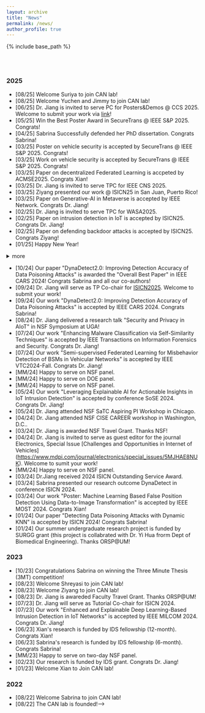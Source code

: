 ```yaml
---
layout: archive
title: "News"
permalink: /news/
author_profile: true
---
```


{% include base_path %}

<br/>
<br/>


### 2025
<!-- 
- [03/25] Happy to serve on NSF Panel (SaTC)
- [05/25] Happy to serve on DoE Panel
- [06/25] Happy to serve on NSF Panel (Epsore)
-->
- [08/25] Welcome Suriya to join CAN lab!
- [08/25] Welcome Yuchen and Jimmy to join CAN lab!
- [06/25] Dr. Jiang is invited to serve PC for Posters&Demos @ CCS 2025. Welcome to submit your work via [link](https://www.sigsac.org/ccs/CCS2025/call-for-posters-and-demos/)!
- [05/25] Win the Best Poster Award in SecureTrans @ IEEE S&P 2025. Congrats!
- [04/25] Sabrina Successfully defended her PhD dissertation. Congrats Sabrina!
- [03/25] Poster on vehicle security is accepted by SecureTrans @ IEEE S&P 2025. Congrats!  
- [03/25] Work on vehicle security is accepted by SecureTrans @ IEEE S&P 2025. Congrats!  
- [03/25] Paper on decentralized Federated Learning is accpeted by ACMSE2025. Congrats Xian!
- [03/25] Dr. Jiang is invited to serve TPC for IEEE CNS 2025.
- [03/25] Ziyang presented our work @ ISICN25 in San Juan, Puerto Rico!
- [03/25] Paper on Generative-AI in Metaverse is accepted by IEEE Network. Congrats Dr. Jiang!
- [02/25] Dr. Jiang is invited to serve TPC for WASA2025.
- [02/25] Paper on intrusion detection in IoT is accepted by ISICN25. Congrats Dr. Jiang! 
- [02/25] Paper on defending backdoor attacks is accepted by ISICN25. Congrats Ziyang!
- [01/25] Happy New Year!
<!-- - [01/25] Dr.Jiang attended NSF NeTS early-career PI meetings.-->


<details>
  <summary>more</summary>

<b>2024</b>
<ul>
  <li>[12/24] Dr. Jiang delivered an invited research talk "AI-driven Misbehavior Detection in IoV" @ SVCSI.</li>
  <li>[10/24] Our paper "DynaDetect2.0: Improving Detection Accuracy of Data Poisoning Attacks" is awarded the "Overall Best Paper" in IEEE CARS 2024! Congrats Sabrina and all our co-authors!</li>
  <li>[09/24] Dr. Jiang will serve as TP Co-chair for <a href="https://www.isicn.org/2025/">ISICN2025</a>. Welcome to submit your work!</li>
  <li>[09/24] Our work "DynaDetect2.0: Improving Detection Accuracy of Data Poisoning Attacks" is accepted by IEEE CARS 2024. Congrats Sabrina!</li>
  <li>[08/24] Dr. Jiang delivered a research talk "Security and Privacy in AIoT" in NSF Symposium at UGA!</li>
  <li>[07/24] Our work "Enhancing Malware Classification via Self-Similarity Techniques" is accepted by IEEE Transactions on Information Forensics and Security. Congrats Dr. Jiang!</li>
  <li>[07/24] Our work "Semi-supervised Federated Learning for Misbehavior Detection of BSMs in Vehicular Networks" is accepted by IEEE VTC2024-Fall. Congrats Dr. Jiang!</li>
  <li>[MM/24] Happy to serve on NSF panel.</li>
  <li>[MM/24] Happy to serve on DOE panel.</li>
  <li>[MM/24] Happy to serve on NSF panel.</li>
  <li>[05/24] Our work "Leveraging Explainable AI for Actionable Insights in IoT Intrusion Detection" is accepted by conference SoSE 2024. Congrats Dr. Jiang!</li>
  <li>[05/24] Dr. Jiang attended NSF SaTC Aspiring PI Workshop in Chicago.</li>
  <li>[04/24] Dr. Jiang attended NSF CISE CAREER workshop in Washington, D.C..</li>
  <li>[03/24] Dr. Jiang is awarded NSF Travel Grant. Thanks NSF!</li>
  <li>[04/24] Dr. Jiang is invited to serve as guest editor for the journal Electronics, Special Issue <a href="https://www.mdpi.com/journal/electronics/special_issues/5MJHAE8NUK">Challenges and Opportunities in Internet of Vehicles</a>. Welcome to sumit your work!</li>
  <li>[MM/24] Happy to serve on NSF panel.</li>
  <li>[03/24] Dr.Jiang received 2024 ISICN Outstanding Service Award.</li>
  <li>[03/24] Sabrina presented our research outcome DynaDetect in conference ISICN 2024.</li>
  <li>[03/24] Our work "Poster: Machine Learning Based False Position Detection Using Data-to-Image Transformation" is accepted by IEEE MOST 2024. Congrats Xian!</li>
  <li>[01/24] Our paper "Detecting Data Poisoning Attacks with Dynamic KNN" is accepted by ISICN 2024! Congrats Sabrina!</li>
  <li>[01/24] Our summer undergraduate research project is funded by SURGG grant (this project is collabrated with Dr. Yi Hua frorm Dept of Biomedical Engineering). Thanks ORSP@UM!</li>
</ul>

  <b>2023</b>

  <ul>
    <li>[10/23] Congratulations Sabrina on winning the Three Minute Thesis (3MT) competition!</li>
    <li>[08/23] Welcome Shreyasi to join CAN lab!</li>
    <li>[08/23] Welcome Ziyang to join CAN lab!</li>
    <li>[08/23] Dr. Jiang is awareded Faculty Travel Grant. Thanks ORSP@UM!</li>
    <li>[07/23] Dr. Jiang will serve as Tutorial Co-chair for ISICN 2024.</li>
    <li>[07/23] Our work "Enhanced and Explainable Deep Learning-Based Intrusion Detection in IoT Networks" is accepted by IEEE MILCOM 2024. Congrats Dr. Jiang!</li>
    <li>[06/23] Xian's research is funded by IDS fellowship (12-month). Congrats Xian!</li>
    <li>[06/23] Sabrina's research is funded by IDS fellowship (6-month). Congrats Sabrina!</li>
    <li>[MM/23] Happy to serve on two-day NSF panel.</li>
    <li>[02/23] Our research is funded by IDS grant. Congrats Dr. Jiang!</li>
    <li>[01/23] Welcome Xian to Join CAN lab!</li>
  </ul>

  <b>2022</b>

  <ul>
    <li>[08/22] Welcome Sabrina to join CAN lab!</li>
    <li>[08/22] The CAN lab is founded!</li>
  </ul>

</details>
 
<!-- 
 ### 2024
 - [12/24] Dr. Jiang delivered an invited research talk "AI-driven Misbehavior Detection in IoV" @ SVCSI. <!--(https://www.svcsi.org/events-1/webinar-ai-driven-misbehavior-detection-in-iov-efficiency-distribution-and-transparency)-->
 - [10/24] Our paper "DynaDetect2.0: Improving Detection Accuracy of Data Poisoning Attacks" is awarded the "Overall Best Paper" in IEEE CARS 2024! Congrats Sabrina and all our co-authors! 
 - [09/24] Dr. Jiang will serve as TP Co-chair for [ISICN2025](https://www.isicn.org/2025/). Welcome to submit your work!  
 - [09/24] Our work "DynaDetect2.0: Improving Detection Accuracy of Data Poisoning Attacks" is accepted by IEEE CARS 2024. Congrats Sabrina!  
 - [08/24] Dr. Jiang delivered a research talk "Security and Privacy in AIoT" in NSF Symposium at UGA!   
 - [07/24] Our work "Enhancing Malware Classification via Self-Similarity Techniques" is accepted by IEEE Transactions on Information Forensics and Security. Congrats Dr. Jiang!  
 - [07/24] Our work "Semi-supervised Federated Learning for Misbehavior Detection of BSMs in Vehicular Networks" is accepted by IEEE VTC2024-Fall. Congrats Dr. Jiang!  
 - [MM/24] Happy to serve on NSF panel.  
 - [MM/24] Happy to serve on DOE panel.  
 - [MM/24] Happy to serve on NSF panel.  
 - [05/24] Our work "Leveraging Explainable AI for Actionable Insights in IoT Intrusion Detection" is accepted by conference SoSE 2024. Congrats Dr. Jiang!  
 - [05/24] Dr. Jiang attended NSF SaTC Aspiring PI Workshop in Chicago.   
 - [04/24] Dr. Jiang attended NSF CISE CAREER workshop in Washington, D.C..  
 - [03/24] Dr. Jiang is awarded NSF Travel Grant. Thanks NSF!  
 - [04/24] Dr. Jiang is invited to serve as guest editor for the journal Electronics, Special Issue [Challenges and Opportunities in Internet of Vehicles]  
   (https://www.mdpi.com/journal/electronics/special_issues/5MJHAE8NUK). Welcome to sumit your work!  
 - [MM/24] Happy to serve on NSF panel.  
 - [03/24] Dr.Jiang received 2024 ISICN Outstanding Service Award.  
 - [03/24] Sabrina presented our research outcome DynaDetect in conference ISICN 2024.  
 - [03/24] Our work "Poster: Machine Learning Based False Position Detection Using Data-to-Image Transformation" is accepted by IEEE MOST 2024. Congrats Xian!   
 - [01/24] Our paper "Detecting Data Poisoning Attacks with Dynamic KNN" is accepted by ISICN 2024! Congrats Sabrina!  
 - [01/24] Our summer undergraduate research project is funded by SURGG grant (this project is collabrated with Dr. Yi Hua frorm Dept of Biomedical Engineering). Thanks ORSP@UM!  
### 2023
- [10/23] Congratulations Sabrina on winning the Three Minute Thesis (3MT) competition! 
- [08/23] Welcome Shreyasi to join CAN lab!
- [08/23] Welcome Ziyang to join CAN lab!
- [08/23] Dr. Jiang is awareded Faculty Travel Grant. Thanks ORSP@UM!
- [07/23] Dr. Jiang will serve as Tutorial Co-chair for ISICN 2024.
- [07/23] Our work "Enhanced and Explainable Deep Learning-Based Intrusion Detection in IoT Networks" is accepted by IEEE MILCOM 2024. Congrats Dr. Jiang!
- [06/23] Xian's research is funded by IDS fellowship (12-month). Congrats Xian!
- [06/23] Sabrina's research is funded by IDS fellowship (6-month). Congrats Sabrina! 
- [MM/23] Happy to serve on two-day NSF panel. 
- [02/23] Our research is funded by IDS grant. Congrats Dr. Jiang!
- [01/23] Welcome Xian to Join CAN lab!
### 2022
- [08/22] Welcome Sabrina to join CAN lab!
- [08/22] The CAN lab is founded!--> 
 

